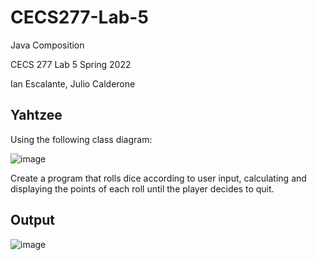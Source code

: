 # CECS277-Lab-5
Java Composition

CECS 277 Lab 5 Spring 2022

Ian Escalante, Julio Calderone

## Yahtzee
Using the following class diagram:

![image](https://github.com/ian-es/CECS277-Lab-6/assets/103468553/3ef4708a-edda-4121-860f-af9c41a17a33)

Create a program that rolls dice according to user input, calculating and displaying the points of each roll until the player decides to quit.

## Output
![image](https://github.com/ian-es/CECS277-Lab-6/assets/103468553/0e8b31a5-603a-4a16-9273-6cc4f03709a5)

